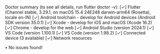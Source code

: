 Doctor summary (to see all details, run flutter doctor -v):
[✓] Flutter (Channel stable, 3.29.1, on macOS 15.4 24E248 darwin-arm64 (Rosetta), locale en-IN)
[✓] Android toolchain - develop for Android devices (Android SDK version 35.0.1)
[✓] Xcode - develop for iOS and macOS (Xcode 16.2)
[✓] Chrome - develop for the web
[✓] Android Studio (version 2024.1)
[✓] VS Code (version 1.100.1)
[✓] VS Code (version 1.98.2)
[✓] Connected device (3 available)
[✓] Network resources

• No issues found!





